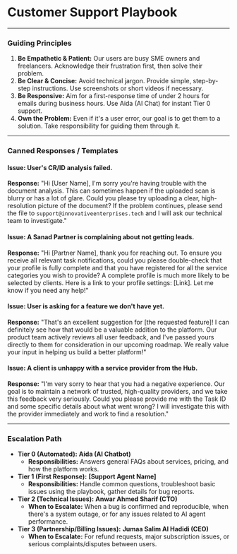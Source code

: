 
# Customer Support Playbook

---

### Guiding Principles
1.  **Be Empathetic & Patient:** Our users are busy SME owners and freelancers. Acknowledge their frustration first, then solve their problem.
2.  **Be Clear & Concise:** Avoid technical jargon. Provide simple, step-by-step instructions. Use screenshots or short videos if necessary.
3.  **Be Responsive:** Aim for a first-response time of under 2 hours for emails during business hours. Use Aida (AI Chat) for instant Tier 0 support.
4.  **Own the Problem:** Even if it's a user error, our goal is to get them to a solution. Take responsibility for guiding them through it.

---

### Canned Responses / Templates

#### **Issue: User's CR/ID analysis failed.**
**Response:**
"Hi [User Name], I'm sorry you're having trouble with the document analysis. This can sometimes happen if the uploaded scan is blurry or has a lot of glare. Could you please try uploading a clear, high-resolution picture of the document? If the problem continues, please send the file to `support@innovativeenterprises.tech` and I will ask our technical team to investigate."

#### **Issue: A Sanad Partner is complaining about not getting leads.**
**Response:**
"Hi [Partner Name], thank you for reaching out. To ensure you receive all relevant task notifications, could you please double-check that your profile is fully complete and that you have registered for all the service categories you wish to provide? A complete profile is much more likely to be selected by clients. Here is a link to your profile settings: [Link]. Let me know if you need any help!"

#### **Issue: User is asking for a feature we don't have yet.**
**Response:**
"That's an excellent suggestion for [the requested feature]! I can definitely see how that would be a valuable addition to the platform. Our product team actively reviews all user feedback, and I've passed yours directly to them for consideration in our upcoming roadmap. We really value your input in helping us build a better platform!"

#### **Issue: A client is unhappy with a service provider from the Hub.**
**Response:**
"I'm very sorry to hear that you had a negative experience. Our goal is to maintain a network of trusted, high-quality providers, and we take this feedback very seriously. Could you please provide me with the Task ID and some specific details about what went wrong? I will investigate this with the provider immediately and work to find a resolution."

---

### Escalation Path
- **Tier 0 (Automated):** **Aida (AI Chatbot)**
  - **Responsibilities:** Answers general FAQs about services, pricing, and how the platform works.
- **Tier 1 (First Response):** **[Support Agent Name]**
  - **Responsibilities:** Handle common questions, troubleshoot basic issues using the playbook, gather details for bug reports.
- **Tier 2 (Technical Issues):** **Anwar Ahmed Sharif (CTO)**
  - **When to Escalate:** When a bug is confirmed and reproducible, when there's a system outage, or for any issues related to AI agent performance.
- **Tier 3 (Partnership/Billing Issues):** **Jumaa Salim Al Hadidi (CEO)**
  - **When to Escalate:** For refund requests, major subscription issues, or serious complaints/disputes between users.

    
